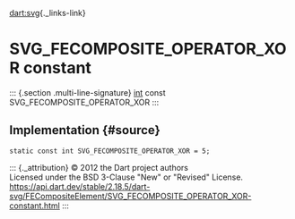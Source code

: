[dart:svg](../../dart-svg/dart-svg-library){._links-link}

SVG\_FECOMPOSITE\_OPERATOR\_XOR constant
========================================

::: {.section .multi-line-signature}
[int](../../dart-core/int-class) const SVG\_FECOMPOSITE\_OPERATOR\_XOR
:::

Implementation {#source}
--------------

``` {.language-dart data-language="dart"}
static const int SVG_FECOMPOSITE_OPERATOR_XOR = 5;
```

::: {._attribution}
© 2012 the Dart project authors\
Licensed under the BSD 3-Clause \"New\" or \"Revised\" License.\
<https://api.dart.dev/stable/2.18.5/dart-svg/FECompositeElement/SVG_FECOMPOSITE_OPERATOR_XOR-constant.html>
:::
